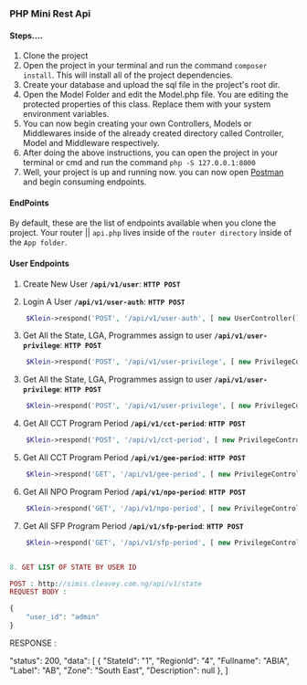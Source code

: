 ### PHP Mini Rest Api


#### Steps....

1. Clone the project
2. Open the project in your terminal and run the command `composer install`. This will install all of the project dependencies.
3. Create your database and upload the sql file in the project's root dir.
4. Open the Model Folder and edit the Model.php file. You are editing the protected properties of this class. Replace them with your system environment variables.
5. You can now begin creating your own Controllers, Models or Middlewares inside of the already created directory called Controller, Model and Middleware respectively.
6. After doing the above instructions, you can open the project in your terminal or cmd and run the command `php -S 127.0.0.1:8000`
7. Well, your project is up and running now. you can now open [Postman](https://postman.io) and begin consuming endpoints.


#### EndPoints

By default, these are the list of endpoints available when you clone the project. Your router || `api.php` lives inside of the `router directory` inside of the `App folder`.

#### User Endpoints

1. Create New User **`/api/v1/user`**: **`HTTP POST`**


2. Login A User **`/api/v1/user-auth`**: **`HTTP POST`**

```php
    $Klein->respond('POST', '/api/v1/user-auth', [ new UserController(), 'login' ]);


```

3. Get All the State, LGA, Programmes assign to user **`/api/v1/user-privilege`**: **`HTTP POST`**

```php
    $Klein->respond('POST', '/api/v1/user-privilege', [ new PrivilegeController(), 'fetchUserPriviledgesById' ]);


```
3. Get All the State, LGA, Programmes assign to user **`/api/v1/user-privilege`**: **`HTTP POST`**

```php
    $Klein->respond('POST', '/api/v1/user-privilege', [ new PrivilegeController(), 'fetchUserPriviledgesById' ]);


```
4.  Get All CCT Program Period **`/api/v1/cct-period`**: **`HTTP POST`**

```php
    $Klein->respond('POST', '/api/v1/cct-period', [ new PrivilegeController(), 'fetch_cct_period' ]);


```
5. Get All CCT Program Period **`/api/v1/gee-period`**: **`HTTP POST`**

```php
    $Klein->respond('GET', '/api/v1/gee-period', [ new PrivilegeController(), 'fetch_gee_period' ]);


```
6. Get All NPO Program Period **`/api/v1/npo-period`**: **`HTTP POST`**

```php
    $Klein->respond('GET', '/api/v1/npo-period', [ new PrivilegeController(), 'fetch_npo_period' ]);


```
7. Get All SFP Program Period **`/api/v1/sfp-period`**: **`HTTP POST`**

```php
    $Klein->respond('GET', '/api/v1/sfp-period', [ new PrivilegeController(), 'fetch_sfp_period' ]);


8. GET LIST OF STATE BY USER ID

POST : http://simis.cleavey.com.ng/api/v1/state
REQUEST BODY :

{
    "user_id": "admin"  
}
```

RESPONSE :

"status": 200,
    "data": [
        {
            "StateId": "1",
            "RegionId": "4",
            "Fullname": "ABIA",
            "Label": "AB",
            "Zone": "South East",
            "Description": null
        },
    ]
